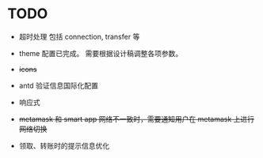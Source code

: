 # TODO

- 超时处理 包括 connection, transfer 等

- theme 配置已完成。 需要根据设计稿调整各项参数。

- <del>icons</del>

- antd 验证信息国际化配置

- 响应式

- <del>metamask 和 smart app 网络不一致时，需要通知用户在 metamask 上进行网络切换</del>

- 领取、转账时的提示信息优化
